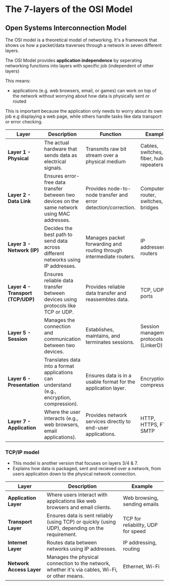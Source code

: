 #  The 7-layers of the OSI Model

## Open Systems Interconnection Model

The OSI model is a theoretical model of networking. It's a framework that shows us how a packet/data traverses through a network in seven different layers. 

The OSI Model provides **application independence** by seperating networking functions into layers with specific job (independent of other layers) 

This means:
- applications (e.g. web browsers, email, or games) can work on top of the network without worrying about how data is physically sent or routed 

This is important because the application only needs to worry about its own job e.g displaying a web page, while others handle tasks like data transport or error checking.

| **Layer**  | **Description** | **Function** | **Example** |
|------------|-----------------|--------------|-------------|
| **Layer 1 - Physical** | The actual hardware that sends data as electrical signals. | Transmits raw bit stream over a physical medium | Cables, switches, fiber, hubs, repeaters |
| **Layer 2 - Data Link** | Ensures error-free data transfer between two devices on the same network using MAC addresses. | Provides node-to-node transfer and error detection/correction. | Computer to router, switches, bridges |
| **Layer 3 - Network (IP)** | Decides the best path to send data across different networks using IP addresses. | Manages packet forwarding and routing through intermediate routers. | IP addresses, routers |
| **Layer 4 - Transport (TCP/UDP)** | Ensures reliable data transfer between devices using protocols like TCP or UDP. | Provides reliable data transfer and reassembles data. | TCP, UDP, ports |
| **Layer 5 - Session** | Manages the connection and communication between two devices. | Establishes, maintains, and terminates sessions. | Session management protocols (LinkerD) |
| **Layer 6 - Presentation** | Translates data into a format applications can understand (e.g., encryption, compression). | Ensures data is in a usable format for the application layer. | Encryption, compression |
| **Layer 7 - Application** | Where the user interacts (e.g., web browsers, email applications). | Provides network services directly to end-user applications. | HTTP, HTTPS, FTP, SMTP |


### TCP/IP model
  - This model is another version that focuses on layers 3/4 & 7.
  - Explains how data is packaged, sent and recieved over a network, from users application down to the physical network connection.

| **Layer**               | **Description**                                                                                 | **Example**                                             |
|-------------------------|-------------------------------------------------------------------------------------------------|---------------------------------------------------------|
| **Application Layer**    | Where users interact with applications like web browsers and email clients.                     | Web browsing, sending emails                            |
| **Transport Layer**      | Ensures data is sent reliably (using TCP) or quickly (using UDP), depending on the requirement. | TCP for reliability, UDP for speed                      |
| **Internet Layer**       | Routes data between networks using IP addresses.                                                | IP addressing, routing                                  |
| **Network Access Layer** | Manages the physical connection to the network, whether it's via cables, Wi-Fi, or other means. | Ethernet, Wi-Fi                                         |
